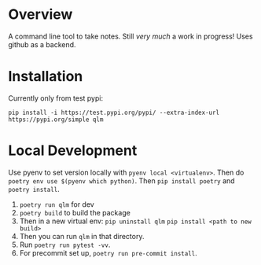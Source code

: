 # Overview

A command line tool to take notes. Still _very much_ a work in progress! Uses github as a backend.

# Installation

Currently only from test pypi:
```commandline
pip install -i https://test.pypi.org/pypi/ --extra-index-url https://pypi.org/simple qlm
```

# Local Development

Use pyenv to set version locally with `pyenv local <virtualenv>`. Then do `poetry env use $(pyenv which python)`.
Then `pip install poetry` and `poetry install`.

1. `poetry run qlm` for dev
2. `poetry build` to build the package
3. Then in a new virtual env:
   `pip uninstall qlm`
   `pip install <path to new build>`
4. Then you can run `qlm` in that directory.
5. Run `poetry run pytest -vv`.
6. For precommit set up, `poetry run pre-commit install`.
